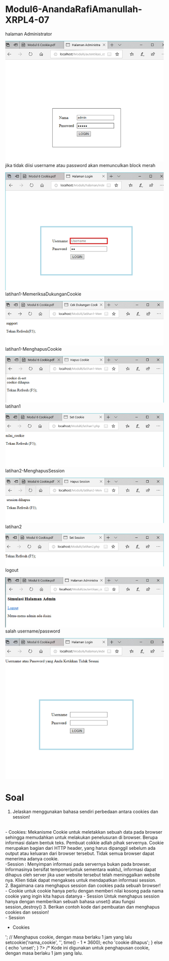 # Modul6-AnandaRafiAmanullah-XRPL4-07
halaman Administrator

![altext](https://github.com/Anandarafi/Modul6-AnandaRafiAmanullah-XRPL4-07/blob/master/halaman%20administrator.PNG)
jika tidak diisi username atau password akan memunculkan block merah

![altext](https://github.com/Anandarafi/Modul6-AnandaRafiAmanullah-XRPL4-07/blob/master/jika%20tidak%20diisi%20username%20atau%20password%20akan%20memunculkan%20block%20merah.PNG)
latihan1-MemeriksaDukunganCookie

![altext](https://github.com/Anandarafi/Modul6-AnandaRafiAmanullah-XRPL4-07/blob/master/latihan1-MemeriksaDukunganCookie.PNG)
latihan1-MenghapusCookie

![altext](https://github.com/Anandarafi/Modul6-AnandaRafiAmanullah-XRPL4-07/blob/master/latihan1-MenghapusCookie.PNG)
latihan1

![altext](https://github.com/Anandarafi/Modul6-AnandaRafiAmanullah-XRPL4-07/blob/master/latihan1.PNG)
latihan2-MenghapusSession

![altext](https://github.com/Anandarafi/Modul6-AnandaRafiAmanullah-XRPL4-07/blob/master/latihan2-MenghapusSession.PNG)
latihan2

![altext](https://github.com/Anandarafi/Modul6-AnandaRafiAmanullah-XRPL4-07/blob/master/latihan2.PNG)
logout

![altext](https://github.com/Anandarafi/Modul6-AnandaRafiAmanullah-XRPL4-07/blob/master/logour.PNG)
salah username/password

![altext](https://github.com/Anandarafi/Modul6-AnandaRafiAmanullah-XRPL4-07/blob/master/salah.PNG)

# Soal


1. Jelaskan menggunakan bahasa sendiri perbedaan antara cookies dan session!
<br>
  - Cookies:
  Mekanisme Cookie untuk meletakkan sebuah data pada browser sehingga memudahkan untuk melakukan penelusuran di browser. Berupa informasi dalam bentuk teks. Pembuat cokkie adlah pihak servernya. Cookie merupakan bagian dari HTTP header, yang harus dipanggil sebelum ada output atau keluaran dari browser tersebut. Tidak semua browser dapat menerima adanya cookie.
  <br>
  -Session :
  Menyimpan informasi pada servernya bukan pada browser. Informasinya bersifat temporer(untuk sementara waktu), informasi dapat dihapus oleh server jika user website tersebut telah meninggalkan website nya. Klien tidak dapat mengakses untuk mendapatkan informasi session.
  <br>
2. Bagaimana cara menghapus session dan cookies pada sebuah browser! 
<br>
 - Cookie
  untuk cookie hanya perlu dengan memberi nilai kosong pada nama cookie yang ingin kita hapus datanya
 - Session
  Untuk menghapus session hanya dengan memberikan sebuah bahasa unset() atau fungsi session_destroy()
  3. Berikan contoh kode dari pembuatan dan menghapus cookies dan session!
<br>
  - Session
  <?php
    session_start(); /* Kode ini digunakan untuk pembuatan session
  ?>
 
  <?php
    session_destroy(); /* Kode ini digunakan untuk penghapusan session
  ?>
  
  - Cookies
  
  <?php
  setcookie('nama_cookie', 'nilai_cookie'); /*Kode ini digunakan untuk pembuatan cookie */
  ?>
  
  <?php
  if (isset($_COOKIE['nama_cookie'])) {
echo 'cookie di-set <br />';
// Menghapus cookie, dengan masa berlaku 1 jam yang lalu setcookie('nama_cookie',
'', time() - 1 * 3600);
echo 'cookie dihapus';
} else {
echo 'unset';
} ?> /* Kode ini digunakan untuk penghapusan cookie, dengan masa berlaku 1 jam yang lalu.
  
